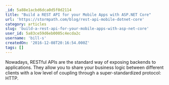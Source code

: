 ```yaml
---
_id: 5a88e1acbd6dca0d5f0d2114
title: "Build a REST API for your Mobile Apps with ASP.NET Core"
url: 'https://stormpath.com/blog/rest-api-mobile-dotnet-core'
category: articles
slug: 'build-a-rest-api-for-your-mobile-apps-with-asp-net-core'
user_id: 5a83ce59d6eb0005c4ecda2c
username: 'bill-s'
createdOn: '2016-12-08T20:16:54.000Z'
tags: []
---
```


Nowadays, RESTful APIs are the standard way of exposing backends to applications.
They allow you to share your business logic between different clients with a low level of coupling through a super-standardized protocol: HTTP.
